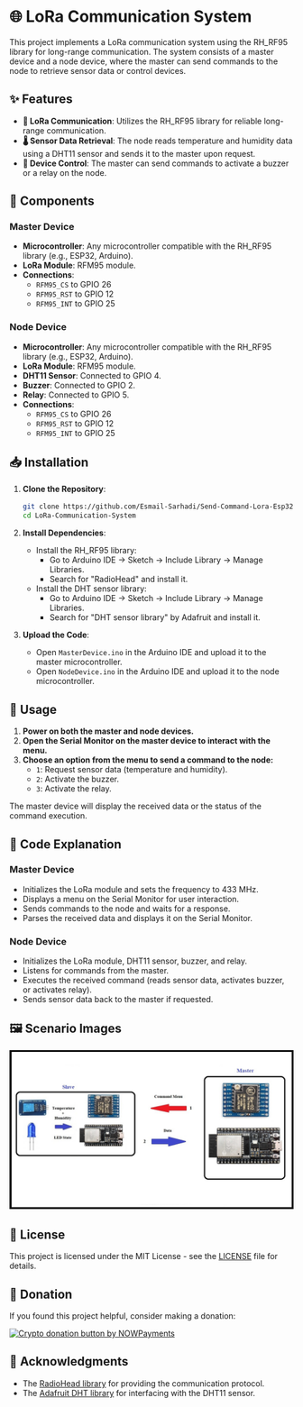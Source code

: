                                   
 
# 🌐 LoRa Communication System 

This project implements a LoRa communication system using the RH_RF95 library for long-range communication. The system consists of a master device and a node device, where the master can send commands to the node to retrieve sensor data or control devices.

## ✨ Features

- **📡 LoRa Communication**: Utilizes the RH_RF95 library for reliable long-range communication.
- **🌡️ Sensor Data Retrieval**: The node reads temperature and humidity data using a DHT11 sensor and sends it to the master upon request.
- **🔔 Device Control**: The master can send commands to activate a buzzer or a relay on the node.

## 🔧 Components

### Master Device

- **Microcontroller**: Any microcontroller compatible with the RH_RF95 library (e.g., ESP32, Arduino).
- **LoRa Module**: RFM95 module.
- **Connections**:
  - `RFM95_CS` to GPIO 26
  - `RFM95_RST` to GPIO 12
  - `RFM95_INT` to GPIO 25

### Node Device

- **Microcontroller**: Any microcontroller compatible with the RH_RF95 library (e.g., ESP32, Arduino).
- **LoRa Module**: RFM95 module.
- **DHT11 Sensor**: Connected to GPIO 4.
- **Buzzer**: Connected to GPIO 2.
- **Relay**: Connected to GPIO 5.
- **Connections**:
  - `RFM95_CS` to GPIO 26
  - `RFM95_RST` to GPIO 12
  - `RFM95_INT` to GPIO 25

## 📥 Installation

1. **Clone the Repository**:
    ```bash
    git clone https://github.com/Esmail-Sarhadi/Send-Command-Lora-Esp32.git
    cd LoRa-Communication-System
    ```

2. **Install Dependencies**:
    - Install the RH_RF95 library:
      - Go to Arduino IDE -> Sketch -> Include Library -> Manage Libraries.
      - Search for "RadioHead" and install it.
    - Install the DHT sensor library:
      - Go to Arduino IDE -> Sketch -> Include Library -> Manage Libraries.
      - Search for "DHT sensor library" by Adafruit and install it.

3. **Upload the Code**:
    - Open `MasterDevice.ino` in the Arduino IDE and upload it to the master microcontroller.
    - Open `NodeDevice.ino` in the Arduino IDE and upload it to the node microcontroller.

## 🚀 Usage

1. **Power on both the master and node devices.**
2. **Open the Serial Monitor on the master device to interact with the menu.**
3. **Choose an option from the menu to send a command to the node:**
    - `1`: Request sensor data (temperature and humidity).
    - `2`: Activate the buzzer.
    - `3`: Activate the relay.

The master device will display the received data or the status of the command execution.

## 📝 Code Explanation

### Master Device

- Initializes the LoRa module and sets the frequency to 433 MHz.
- Displays a menu on the Serial Monitor for user interaction.
- Sends commands to the node and waits for a response.
- Parses the received data and displays it on the Serial Monitor.

### Node Device

- Initializes the LoRa module, DHT11 sensor, buzzer, and relay.
- Listens for commands from the master.
- Executes the received command (reads sensor data, activates buzzer, or activates relay).
- Sends sensor data back to the master if requested.

## 🖼️ Scenario Images

![Scenario 3](1.jpg)

## 📄 License

This project is licensed under the MIT License - see the [LICENSE](LICENSE) file for details.

## 💖 Donation

If you found this project helpful, consider making a donation:

<a href="https://nowpayments.io/donation?api_key=REWCYVC-A1AMFK3-QNRS663-PKJSBD2&source=lk_donation&medium=referral" target="_blank">
     <img src="https://nowpayments.io/images/embeds/donation-button-black.svg" alt="Crypto donation button by NOWPayments">
</a>

## 🙏 Acknowledgments

- The [RadioHead library](http://www.airspayce.com/mikem/arduino/RadioHead/) for providing the communication protocol.
- The [Adafruit DHT library](https://github.com/adafruit/DHT-sensor-library) for interfacing with the DHT11 sensor.
